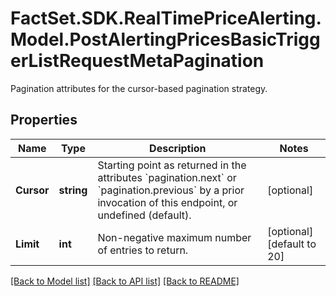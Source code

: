 # FactSet.SDK.RealTimePriceAlerting.Model.PostAlertingPricesBasicTriggerListRequestMetaPagination
Pagination attributes for the cursor-based pagination strategy.

## Properties

Name | Type | Description | Notes
------------ | ------------- | ------------- | -------------
**Cursor** | **string** | Starting point as returned in the attributes &#x60;pagination.next&#x60; or &#x60;pagination.previous&#x60; by a prior invocation of this endpoint, or undefined (default). | [optional] 
**Limit** | **int** | Non-negative maximum number of entries to return. | [optional] [default to 20]

[[Back to Model list]](../README.md#documentation-for-models) [[Back to API list]](../README.md#documentation-for-api-endpoints) [[Back to README]](../README.md)


